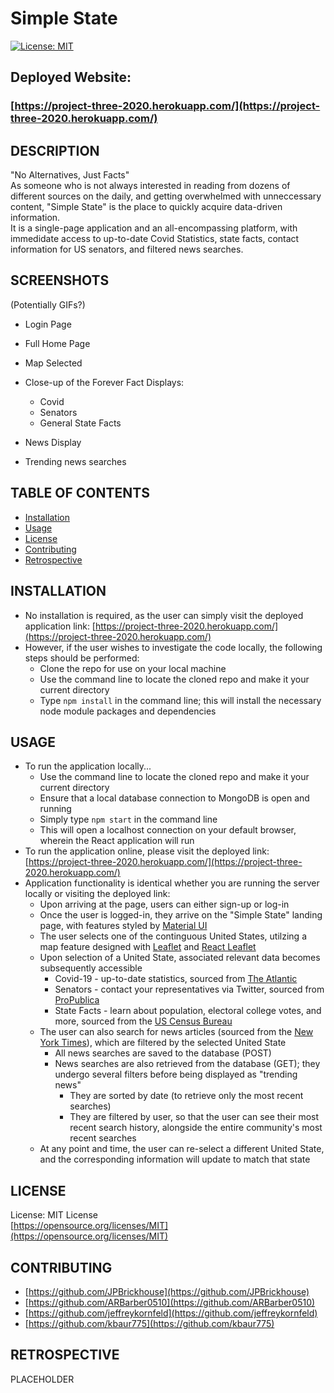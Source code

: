 # Simple State

[![License: MIT](https://img.shields.io/badge/License-MIT-yellow.svg)](https://opensource.org/licenses/MIT)

## Deployed Website:
### [https://project-three-2020.herokuapp.com/](https://project-three-2020.herokuapp.com/)

## DESCRIPTION
"No Alternatives, Just Facts" <br>
As someone who is not always interested in reading from dozens of different sources on the daily, and getting overwhelmed with unneccessary content, "Simple State" is the place to quickly acquire data-driven information.<br>
It is a single-page application and an all-encompassing platform, with immedidate access to up-to-date Covid Statistics, state facts, contact information for US senators, and filtered news searches.

## SCREENSHOTS
(Potentially GIFs?)

- Login Page

- Full Home Page

- Map Selected

- Close-up of the Forever Fact Displays:
    - Covid
    - Senators
    - General State Facts

- News Display

- Trending news searches


## TABLE OF CONTENTS
* [Installation](#installation)
* [Usage](#usage)
* [License](#license)
* [Contributing](#contributing)
* [Retrospective](#retrospective)

## INSTALLATION
- No installation is required, as the user can simply visit the deployed application link: [https://project-three-2020.herokuapp.com/](https://project-three-2020.herokuapp.com/)
- However, if the user wishes to investigate the code locally, the following steps should be performed:
    - Clone the repo for use on your local machine
    - Use the command line to locate the cloned repo and make it your current directory
    - Type `npm install` in the command line; this will install the necessary node module packages and dependencies

## USAGE
- To run the application locally...
    - Use the command line to locate the cloned repo and make it your current directory
    - Ensure that a local database connection to MongoDB is open and running
    - Simply type `npm start` in the command line
    - This will open a localhost connection on your default browser, wherein the React application will run
- To run the application online, please visit the deployed link: [https://project-three-2020.herokuapp.com/](https://project-three-2020.herokuapp.com/)
- Application functionality is identical whether you are running the server locally or visiting the deployed link:
    - Upon arriving at the page, users can either sign-up or log-in
    - Once the user is logged-in, they arrive on the "Simple State" landing page, with features styled by [Material UI](https://material-ui.com/)
    - The user selects one of the continguous United States, utilzing a map feature designed with [Leaflet](https://leafletjs.com/index.html) and [React Leaflet](https://react-leaflet.js.org/)
    - Upon selection of a United State, associated relevant data becomes subsequently accessible
        - Covid-19 - up-to-date statistics, sourced from [The Atlantic](https://covidtracking.com/)
        - Senators - contact your representatives via Twitter, sourced from [ProPublica](https://projects.propublica.org/api-docs/congress-api/)
        - State Facts - learn about population, electoral college votes, and more, sourced from the [US Census Bureau](https://www.census.gov/)
    - The user can also search for news articles (sourced from the [New York Times](https://developer.nytimes.com/)), which are filtered by the selected United State
        - All news searches are saved to the database (POST)
        - News searches are also retrieved from the database (GET); they undergo several filters before being displayed as "trending news"
            - They are sorted by date (to retrieve only the most recent searches)
            - They are filtered by user, so that the user can see their most recent search history, alongside the entire community's most recent searches 
    - At any point and time, the user can re-select a different United State, and the corresponding information will update to match that state

## LICENSE
License: MIT License<br>
[https://opensource.org/licenses/MIT](https://opensource.org/licenses/MIT)

## CONTRIBUTING
- [https://github.com/JPBrickhouse](https://github.com/JPBrickhouse)
- [https://github.com/ARBarber0510](https://github.com/ARBarber0510)
- [https://github.com/jeffreykornfeld](https://github.com/jeffreykornfeld)
- [https://github.com/kbaur775](https://github.com/kbaur775)

## RETROSPECTIVE
PLACEHOLDER
